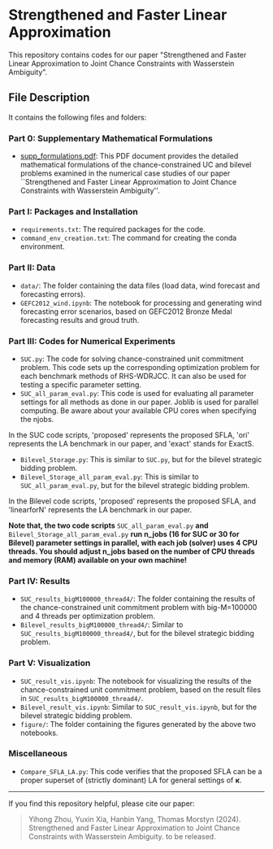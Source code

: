 # Strengthened and Faster Linear Approximation

This repository contains codes for our paper "Strengthened and Faster Linear Approximation
to Joint Chance Constraints with Wasserstein Ambiguity".

## File Description
It contains the following files and folders:
### Part 0: Supplementary Mathematical Formulations
- [supp_formulations.pdf](./supp_formulations.pdf): This PDF document provides the detailed mathematical formulations of the chance-constrained UC and bilevel problems examined in the numerical case studies of our paper ``Strengthened and Faster Linear Approximation to Joint Chance Constraints with Wasserstein Ambiguity''.
### Part I: Packages and Installation
- `requirements.txt`: The required packages for the code.
- `command_env_creation.txt`: The command for creating the conda environment.
### Part II: Data
- `data/`: The folder containing the data files (load data, wind forecast and forecasting errors).
- `GEFC2012_wind.ipynb`: The notebook for processing and generating wind forecasting error scenarios, based on GEFC2012 Bronze Medal forecasting results and groud truth.
### Part III: Codes for Numerical Experiments
- `SUC.py`: The code for solving chance-constrained unit commitment problem. This code sets up the corresponding optimization problem for each benchmark methods of RHS-WDRJCC.
It can also be used for testing a specific parameter setting.
- `SUC_all_param_eval.py`: This code is used for evaluating all parameter settings for all methods as done in our paper. Joblib is used for parallel computing. Be aware about your available CPU cores when specifying the njobs.
  
In the SUC code scripts, 'proposed' represents the proposed SFLA, 'ori' represents the LA benchmark in our paper, and 'exact' stands for ExactS.
- `Bilevel_Storage.py`: This is similar to `SUC.py`, but for the bilevel strategic bidding problem.
- `Bilevel_Storage_all_param_eval.py`: This is similar to `SUC_all_param_eval.py`, but for the bilevel strategic bidding problem.

In the Bilevel code scripts, 'proposed' represents the proposed SFLA, and 'linearforN' represents the LA benchmark in our paper.

**Note that, the two code scripts** `SUC_all_param_eval.py` **and** `Bilevel_Storage_all_param_eval.py` **run n_jobs (16 for SUC or 30 for Bilevel) parameter settings in parallel, with each job (solver) uses 4 CPU threads. You should adjust n_jobs based on the number of CPU threads and memory (RAM) available on your own machine!**

### Part IV: Results
- `SUC_results_bigM100000_thread4/`: The folder containing the results of the chance-constrained unit commitment problem with big-M=100000 and 4 threads per optimization problem.
- `Bilevel_results_bigM100000_thread4/`: Similar to `SUC_results_bigM100000_thread4/`, but for the bilevel strategic bidding problem.
### Part V: Visualization
- `SUC_result_vis.ipynb`: The notebook for visualizing the results of the chance-constrained unit commitment problem, based on the result files in `SUC_results_bigM100000_thread4/`.
- `Bilevel_result_vis.ipynb`: Similar to `SUC_result_vis.ipynb`, but for the bilevel strategic bidding problem.
- `figure/`: The folder containing the figures generated by the above two notebooks.
### Miscellaneous
- `Compare_SFLA_LA.py`: This code verifies that the proposed SFLA can be a proper superset of (strictly dominant) LA for general settings of $\mathbf{\kappa}$.
---
If you find this repository helpful, please cite our paper:
> Yihong Zhou, Yuxin Xia, Hanbin Yang, Thomas Morstyn (2024). Strengthened and Faster Linear Approximation to Joint Chance Constraints with Wasserstein Ambiguity. to be released.

